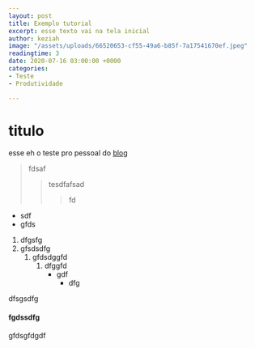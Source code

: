 ```yaml
---
layout: post
title: Exemplo tutorial
excerpt: esse texto vai na tela inicial
author: keziah
image: "/assets/uploads/66520653-cf55-49a6-b85f-7a17541670ef.jpeg"
readingtime: 3
date: 2020-07-16 03:00:00 +0000
categories:
- Teste
- Produtividade

---
```

# titulo

esse eh o teste pro pessoal do [blog](www.muskify.app "teste")

> fdsaf
>
> > tesdfafsad
> >
> > > fd

* sdf
* gfds

1. dfgsfg
2. gfsdsdfg
   1. gfdsdggfd
      1. dfggfd
         * gdf
           * dfg

dfsgsdfg

#### fgdssdfg

gfdsgfdgdf